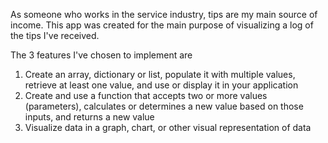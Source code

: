 As someone who works in the service industry, tips are my main source of income. This app was created for the main purpose of visualizing a log of the tips I've received. 

The 3 features I've chosen to implement are 
  1) Create an array, dictionary or list, populate it with multiple values, retrieve at least one value, and use or display it in your application
  2) Create and use a function that accepts two or more values (parameters), calculates or determines a new value based on those inputs, and returns a new value
  3) Visualize data in a graph, chart, or other visual representation of data
